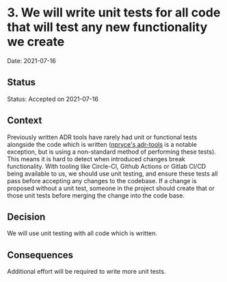 # 3. We will write unit tests for all code that will test any new functionality we create

Date: 2021-07-16

## Status

Status: Accepted on 2021-07-16  

## Context

Previously written ADR tools have rarely had unit or functional tests alongside the code which
is written ([npryce's adr-tools](https://github.com/npryce/adr-tools) is a notable exception, but
is using a non-standard method of performing these tests). This means it is hard to detect when
introduced changes break functionality. With tooling like Circle-CI, Github Actions or Gitlab CI/CD
being available to us, we should use unit testing, and ensure these tests all pass before accepting
any changes to the codebase. If a change is proposed without a unit test, someone in the project
should create that or those unit tests before merging the change into the code base.

## Decision

We will use unit testing with all code which is written.

## Consequences

Additional effort will be required to write more unit tests.
